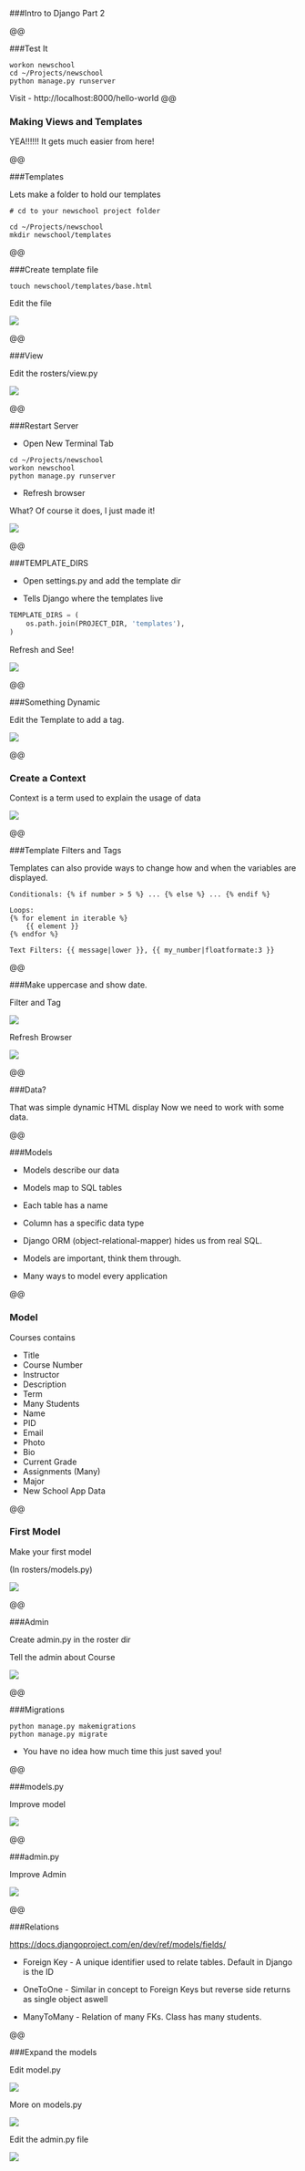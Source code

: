 ###Intro to Django Part 2

@@

###Test It

```shell
workon newschool
cd ~/Projects/newschool
python manage.py runserver

```

Visit - http://localhost:8000/hello-world
@@

### Making Views and Templates

YEA!!!!!! It gets much easier from here!


@@

###Templates

Lets make a folder to hold our templates

```shell
# cd to your newschool project folder

cd ~/Projects/newschool
mkdir newschool/templates
```

@@

###Create template file

```shell
touch newschool/templates/base.html
```
Edit the file

![](images/image33.png)

@@

###View

Edit the rosters/view.py

![](images/image34.png)

@@

###Restart Server

* Open New Terminal Tab

```shell
cd ~/Projects/newschool
workon newschool
python manage.py runserver
```

* Refresh browser

What? Of course it does, I just made it!

![](images/image35.png)

@@

###TEMPLATE_DIRS

* Open settings.py and add the template dir

* Tells Django where the templates live

```python
TEMPLATE_DIRS = (
    os.path.join(PROJECT_DIR, 'templates'),
)
```


Refresh and See!

![](images/image37.png)

@@

###Something Dynamic

Edit the Template to add a tag.

![](images/image38.png)

@@

### Create a Context

Context is a term used to explain the usage of data

![](images/image39.png)

@@

###Template Filters and Tags

Templates can also provide ways to change how and when the variables are displayed.

```
Conditionals: {% if number > 5 %} ... {% else %} ... {% endif %}

Loops:
{% for element in iterable %}
    {{ element }}
{% endfor %}

Text Filters: {{ message|lower }}, {{ my_number|floatformate:3 }}
```

@@

###Make uppercase and show date.

Filter and Tag

![](images/image40.png)


Refresh Browser

![](images/image41.png)

@@

###Data?

That was simple dynamic HTML display
Now we need to work with some data.

@@

###Models

* Models describe our data

* Models map to SQL tables

* Each table has a name

* Column has a specific data type

* Django ORM (object-relational-mapper) hides us from real SQL.

* Models are important, think them through.

* Many ways to model every application

@@

### Model

Courses contains

* Title
* Course Number
* Instructor
* Description
* Term
* Many Students
* Name
* PID
* Email
* Photo
* Bio
* Current Grade
* Assignments (Many)
* Major
* New School App Data

@@

### First Model

Make your first model

(In rosters/models.py)

![](images/image42.png)

@@

###Admin

Create admin.py in the roster dir

Tell the admin about Course

![](images/image45.png)

@@

###Migrations

```shell
python manage.py makemigrations
python manage.py migrate
```

* You have no idea how much time this just saved you!

@@

###models.py

Improve model

![](images/image47.png)

@@

###admin.py

Improve Admin

![](images/image48.png)

@@

###Relations

https://docs.djangoproject.com/en/dev/ref/models/fields/

* Foreign Key - A unique identifier used to relate tables. Default in Django is the ID

* OneToOne - Similar in concept to Foreign Keys but reverse side returns as single object aswell

* ManyToMany - Relation of many FKs. Class has many students.

@@

###Expand the models

Edit model.py

![](images/image49.png)


More on models.py

![](images/image50.png)


Edit the admin.py file

![](images/image51.png)
